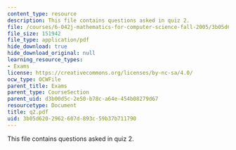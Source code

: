 ```yaml
---
content_type: resource
description: This file contains questions asked in quiz 2.
file: /courses/6-042j-mathematics-for-computer-science-fall-2005/3b05d6202962607d893c59b37b711790_q2.pdf
file_size: 151942
file_type: application/pdf
hide_download: true
hide_download_original: null
learning_resource_types:
- Exams
license: https://creativecommons.org/licenses/by-nc-sa/4.0/
ocw_type: OCWFile
parent_title: Exams
parent_type: CourseSection
parent_uid: d3b00d5c-2e50-b78c-a64e-454b08279d67
resourcetype: Document
title: q2.pdf
uid: 3b05d620-2962-607d-893c-59b37b711790
---
```

This file contains questions asked in quiz 2.